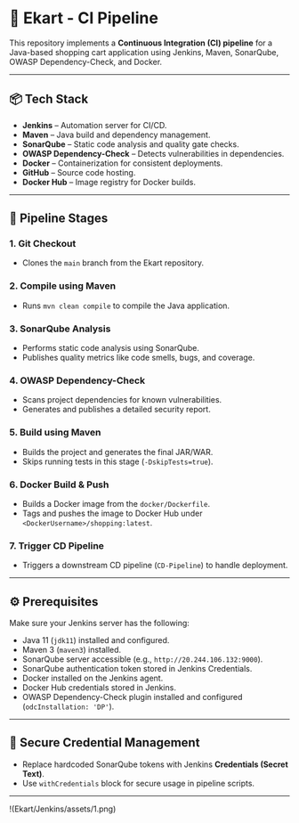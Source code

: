 # 🛒 Ekart - CI Pipeline

This repository implements a **Continuous Integration (CI) pipeline** for a Java-based shopping cart application using Jenkins, Maven, SonarQube, OWASP Dependency-Check, and Docker.

---

## 📦 Tech Stack

- **Jenkins** – Automation server for CI/CD.
- **Maven** – Java build and dependency management.
- **SonarQube** – Static code analysis and quality gate checks.
- **OWASP Dependency-Check** – Detects vulnerabilities in dependencies.
- **Docker** – Containerization for consistent deployments.
- **GitHub** – Source code hosting.
- **Docker Hub** – Image registry for Docker builds.

---

## 🔁 Pipeline Stages

### 1. **Git Checkout**
- Clones the `main` branch from the Ekart repository.

### 2. **Compile using Maven**
- Runs `mvn clean compile` to compile the Java application.

### 3. **SonarQube Analysis**
- Performs static code analysis using SonarQube.
- Publishes quality metrics like code smells, bugs, and coverage.

### 4. **OWASP Dependency-Check**
- Scans project dependencies for known vulnerabilities.
- Generates and publishes a detailed security report.

### 5. **Build using Maven**
- Builds the project and generates the final JAR/WAR.
- Skips running tests in this stage (`-DskipTests=true`).

### 6. **Docker Build & Push**
- Builds a Docker image from the `docker/Dockerfile`.
- Tags and pushes the image to Docker Hub under `<DockerUsername>/shopping:latest`.

### 7. **Trigger CD Pipeline**
- Triggers a downstream CD pipeline (`CD-Pipeline`) to handle deployment.

---

## ⚙️ Prerequisites

Make sure your Jenkins server has the following:

- Java 11 (`jdk11`) installed and configured.
- Maven 3 (`maven3`) installed.
- SonarQube server accessible (e.g., `http://20.244.106.132:9000`).
- SonarQube authentication token stored in Jenkins Credentials.
- Docker installed on the Jenkins agent.
- Docker Hub credentials stored in Jenkins.
- OWASP Dependency-Check plugin installed and configured (`odcInstallation: 'DP'`).

---

## 🔐 Secure Credential Management

- Replace hardcoded SonarQube tokens with Jenkins **Credentials (Secret Text)**.
- Use `withCredentials` block for secure usage in pipeline scripts.

---
!(Ekart/Jenkins/assets/1.png)



